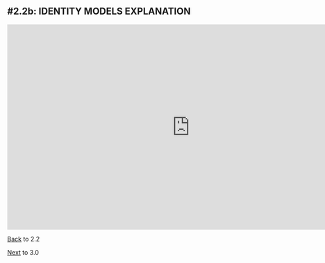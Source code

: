#2.2b: IDENTITY MODELS EXPLANATION
---
<iframe width="840" height="472.5" src="https://www.youtube.com/embed/PctwcFKw0-c?rel=0&amp;showinfo=0" frameborder="0" allow="autoplay; encrypted-media" allowfullscreen></iframe>

[Back](2.2-IdentityModelsSetup.md) to 2.2

[Next](/3-DatabaseSetup/3.0-Data.md) to 3.0
